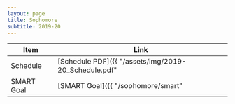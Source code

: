```yaml
---
layout: page
title: Sophomore
subtitle: 2019-20
---
```

|      Item      | Link |
|      ----      | ---- |
| Schedule       | [Schedule PDF]({{ "/assets/img/2019-20_Schedule.pdf" | relative_url }}) |
| SMART Goal     | [SMART Goal]({{ "/sophomore/smart" | relative_url }}) |
